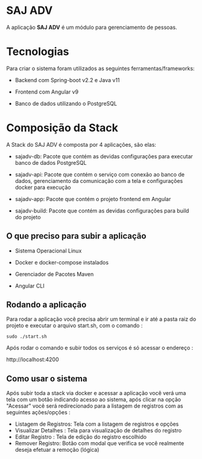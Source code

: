 # SAJ ADV

A aplicação **SAJ ADV** é um módulo para gerenciamento de pessoas.

# Tecnologias

Para criar o sistema foram utilizados as seguintes ferramentas/frameworks:

- Backend com Spring-boot v2.2 e Java v11

- Frontend com Angular v9

- Banco de dados utilizando o PostgreSQL

# Composição da Stack

A Stack do SAJ ADV é composta por 4 aplicações, são elas:

- sajadv-db: Pacote que contém as devidas configurações para executar banco de dados PostgreSQL

- sajadv-api: Pacote que contém o serviço com conexão ao banco de dados, gerenciamento da comunicação com a tela e configurações docker para execução

- sajadv-app: Pacote que contém o projeto frontend em Angular

- sajadv-build: Pacote que contém as devidas configurações para build do projeto

## O que preciso para subir a aplicação

- Sistema Operacional Linux

- Docker e docker-compose instalados

- Gerenciador de Pacotes Maven

- Angular CLI

## Rodando a aplicação

Para rodar a aplicação você precisa abrir um terminal e ir até a pasta raiz do projeto e executar o arquivo start.sh, com o comando :

`sudo ./start.sh`

Após rodar o comando e subir todos os serviços é só acessar o endereço :

http://localhost:4200

## Como usar o sistema
Após subir toda a stack via docker e acessar a aplicação você verá uma tela com um botão indicando acesso ao sistema, 
após clicar na opção "Acessar" você será redirecionado para a listagem de registros com as seguintes ações/opções :

- Listagem de Registros: Tela com a listagem de registros e opções
- Visualizar Detalhes : Tela para visualização de detalhes do registro
- Editar Registro : Tela de edição do registro escolhido
- Remover Registro: Botão com modal que verifica se você realmente deseja efetuar a remoção (lógica)
